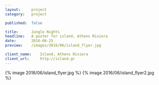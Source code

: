 ```yaml
---
layout:     project
category:   project

published:  false

title:      Jungle Nights
headline:   A poster for island, Athens Riviera
date:       2016-06-25
preview:    /images/2016/06/island_flyer.jpg

client_name:    Island, Athens Riviera
client_url:     http://island.gr
---
```

{% image 2016/06/island_flyer.jpg %}
{% image 2016/06/island_flyer2.jpg %}
